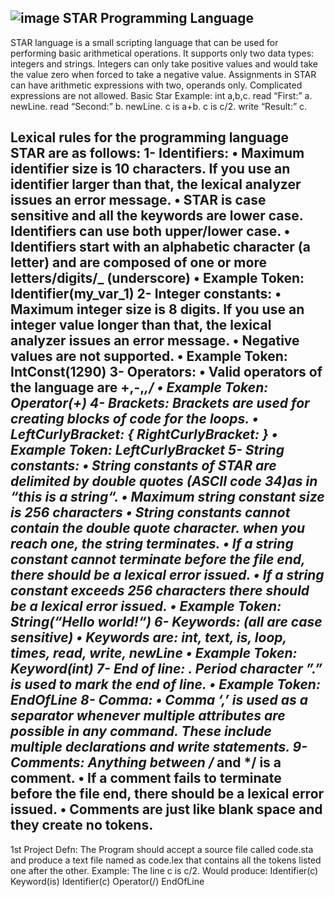 ## ![image](https://github.com/canferdi/PL_Project/assets/110284329/abbf5f81-ffd1-470e-bf6c-b2498d6d3860) STAR Programming Language
STAR language is a small scripting language that can be used for performing basic arithmetical operations. It supports only two data types: integers and strings. Integers can only take positive values and would take the value zero when forced to take a negative value. Assignments in STAR can have arithmetic expressions with two, operands only. Complicated expressions are not allowed.
Basic Star Example:
int a,b,c.
read “First:” a.
newLine.
read “Second:” b.
newLine.
c is a+b.
c is c/2.
write “Result:” c.

Lexical rules for the programming language STAR are as follows:
1- Identifiers: 
•	Maximum identifier size is 10 characters. If you use an identifier larger than that, the lexical analyzer issues an error message.
•	STAR is case sensitive and all the keywords are lower case. Identifiers can use both upper/lower case.
•	Identifiers start with an alphabetic character (a letter) and are composed of one or more letters/digits/_ (underscore)
•	Example Token: Identifier(my_var_1)
2- Integer constants:
•	Maximum integer size is 8 digits. If you use an integer value longer than that, the lexical analyzer issues an error message.
•	Negative values are not supported.
•	Example Token: IntConst(1290)
3- Operators:
•	Valid operators of the language are +,-,*,/
•	Example Token: Operator(+)
4- Brackets:
	Brackets are used for creating blocks of code for the loops.
•	LeftCurlyBracket:  {		RightCurlyBracket:  }
•	Example Token: LeftCurlyBracket
5- String constants:
•	String constants of STAR are delimited by double quotes (ASCII code 34)as in “this is a string“.
•	Maximum string constant size is 256 characters
•	String constants cannot contain the double quote character. when you reach one, the string terminates.
•	If a string constant cannot terminate before the file end, there should be a lexical error issued.
•	If a string constant exceeds 256 characters there should be a lexical error issued.
•	Example Token: String(“Hello world!“)
6- Keywords: (all are case sensitive)
•	Keywords are: int, text, is, loop, times, read, write, newLine
•	Example Token: Keyword(int)
7- End of line:  .
	Period character ”.” is used to mark the end of line.
•	Example Token: EndOfLine
8- Comma:
•	Comma ‘,’ is used as a separator whenever multiple attributes are possible in any command. These include multiple declarations and write statements.
9- Comments: Anything between /* and */ is a comment.
•	If a comment fails to terminate before the file end, there should be a lexical error issued.
•	Comments are just like blank space and they create no tokens.
------------------------------------------------------------------------

1st Project Defn: The Program should accept a source file called code.sta and produce a text file named as code.lex that contains all the tokens listed one after the other.
Example: The line 
c is c/2.
Would produce:
Identifier(c)
Keyword(is)
Identifier(c)
Operator(/)
EndOfLine
